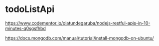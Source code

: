 # todoListApi

https://www.codementor.io/olatundegaruba/nodejs-restful-apis-in-10-minutes-q0sgsfhbd

https://docs.mongodb.com/manual/tutorial/install-mongodb-on-ubuntu/
